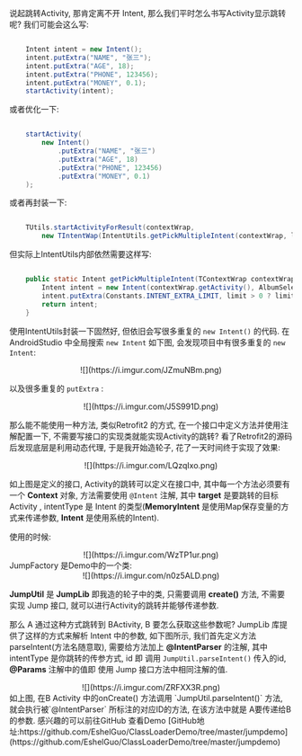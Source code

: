 说起跳转Activity, 那肯定离不开 Intent, 那么我们平时怎么书写Activity显示跳转呢?
我们可能会这么写:

```java

    Intent intent = new Intent();
    intent.putExtra("NAME", "张三");
    intent.putExtra("AGE", 18);
    intent.putExtra("PHONE", 123456);
    intent.putExtra("MONEY", 0.1);
    startActivity(intent);

```

或者优化一下:

```java

	startActivity(
		new Intent()
            .putExtra("NAME", "张三")
            .putExtra("AGE", 18)
            .putExtra("PHONE", 123456)
            .putExtra("MONEY", 0.1)
	);

```

或者再封装一下:

```java

	TUtils.startActivityForResult(contextWrap,
        new TIntentWap(IntentUtils.getPickMultipleIntent(contextWrap, limit), TConstant.RC_PICK_MULTIPLE));

```
但实际上IntentUtils内部依然需要这样写:

```java

    public static Intent getPickMultipleIntent(TContextWrap contextWrap, int limit) {
        Intent intent = new Intent(contextWrap.getActivity(), AlbumSelectActivity.class);
        intent.putExtra(Constants.INTENT_EXTRA_LIMIT, limit > 0 ? limit : 1);
        return intent;
    }

```

使用IntentUtils封装一下固然好, 但依旧会写很多重复的 `new Intent()` 的代码. 在 AndroidStudio 中全局搜索 `new Intent` 如下图, 会发现项目中有很多重复的 `new Intent`:
<center> ![](https://i.imgur.com/JZmuNBm.png) </center>

以及很多重复的 `putExtra` :

<center> ![](https://i.imgur.com/J5S991D.png) </center>

那么能不能使用一种方法, 类似Retrofit2 的方式, 在一个接口中定义方法并使用注解配置一下, 不需要写接口的实现类就能实现Activity的跳转? 看了Retrofit2的源码后发现底层是利用动态代理, 于是我开始造轮子, 花了一天时间终于实现了效果:

<center> ![](https://i.imgur.com/LQzqIxo.png) </center>

如上图是定义的接口, Activity的跳转可以定义在接口中, 其中每一个方法必须要有一个 **Context** 对象, 方法需要使用 `@Intent` 注解, 其中 **target** 是要跳转的目标 Activity , intentType 是 Intent 的类型(**MemoryIntent** 是使用Map保存变量的方式来传递参数, **Intent** 是使用系统的Intent).

使用的时候:
<center> ![](https://i.imgur.com/WzTP1ur.png) </center>
JumpFactory 是Demo中的一个类: 
<center> ![](https://i.imgur.com/n0z5ALD.png) </center>

**JumpUtil** 是 **JumpLib** 即我造的轮子中的类, 只需要调用 **create()** 方法, 不需要实现 Jump 接口, 就可以进行Activity的跳转并能够传递参数.

那么 A 通过这种方式跳转到 BActivity, B 要怎么获取这些参数呢? JumpLib 库提供了这样的方式来解析 Intent 中的参数, 如下图所示, 我们首先定义方法 parseIntent(方法名随意取), 需要给方法加上 **@IntentParser** 的注解, 其中 intentType 是你跳转的传参方式, id 即 调用 `JumpUtil.parseIntent()`  传入的id, **@Params** 注解中的值即 使用 Jump 接口方法中相同注解的值.
<center> ![](https://i.imgur.com/ZRFXX3R.png) </center>
如上图, 在B Activity 中的onCreate() 方法调用 `JumpUtil.parseIntent()` 方法, 就会执行被`@IntentParser` 所标注的对应ID的方法, 在该方法中就是 A要传递给B的参数. 感兴趣的可以前往GitHub 查看Demo [GitHub地址:https://github.com/EshelGuo/ClassLoaderDemo/tree/master/jumpdemo](https://github.com/EshelGuo/ClassLoaderDemo/tree/master/jumpdemo)